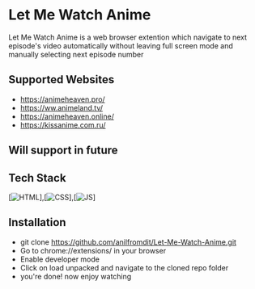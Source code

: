 
# Let Me Watch Anime

Let Me Watch Anime is a web browser extention which navigate to next episode's video automatically without 
leaving full screen mode and manually selecting next episode number


## Supported Websites

- https://animeheaven.pro/
- https://ww.animeland.tv/
- https://animeheaven.online/
- https://kissanime.com.ru/

## Will support in future

## Tech Stack
[![HTML](https://img.shields.io/badge/HTML5-E34F26?style=for-the-badge&logo=html5&logoColor=white)],[![CSS](https://img.shields.io/badge/CSS3-1572B6?style=for-the-badge&logo=css3&logoColor=white)],[![JS](https://img.shields.io/badge/JavaScript-323330?style=for-the-badge&logo=javascript&logoColor=F7DF1E)]

## Installation

- git clone https://github.com/anilfromdit/Let-Me-Watch-Anime.git 
- Go to chrome://extensions/ in your browser
- Enable developer mode
- Click on load unpacked and navigate to the cloned repo folder
- you're done! now enjoy watching
